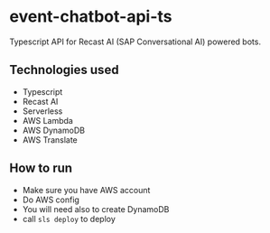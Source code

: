# event-chatbot-api-ts

Typescript API for Recast AI (SAP Conversational AI) powered bots.

## Technologies used

- Typescript
- Recast AI
- Serverless
- AWS Lambda
- AWS DynamoDB
- AWS Translate

## How to run

- Make sure you have AWS account
- Do AWS config
- You will need also to create DynamoDB
- call `sls deploy` to deploy
